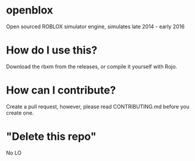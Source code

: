# openblox
Open sourced ROBLOX simulator engine, simulates late 2014 - early 2016

# How do I use this?
Download the rbxm from the releases, or compile it yourself with Rojo.

# How can I contribute?
Create a pull request, however, please read CONTRIBUTING.md before you create one.

# "Delete this repo"
No LO